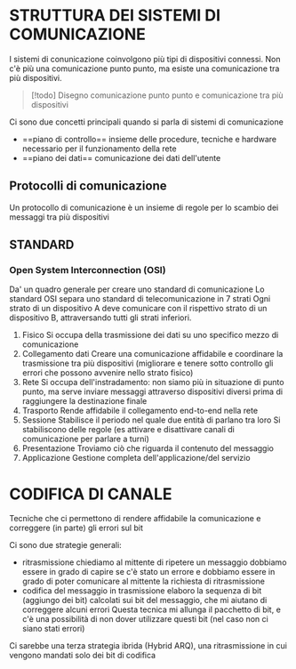 # STRUTTURA DEI SISTEMI DI COMUNICAZIONE

I sistemi di conunicazione coinvolgono più tipi di dispositivi connessi.
Non c'è più una comunicazione punto punto, ma esiste una comunicazione tra più dispositivi.

>[!todo]
>Disegno comunicazione punto punto e comunicazione tra più dispositivi

Ci sono due concetti principali quando si parla di sistemi di comunicazione
- ==piano di controllo==
  insieme delle procedure, tecniche e hardware necessario per il funzionamento della rete
- ==piano dei dati==
  comunicazione dei dati dell'utente

## Protocolli di comunicazione
Un protocollo di comunicazione è un insieme di regole per lo scambio dei messaggi tra più dispositivi

## STANDARD
### Open System Interconnection (OSI)
Da' un quadro generale per creare uno standard di comunicazione
Lo standard OSI separa uno standard di telecomunicazione in 7 strati
Ogni strato di un dispositivo A deve comunicare con il rispettivo strato di un dispositivo B, attraversando tutti gli strati inferiori.

1) Fisico
   Si occupa della trasmissione dei dati su uno specifico mezzo di comunicazione
2) Collegamento dati
   Creare una comunicazione affidabile e coordinare la trasmissione tra più dispositivi (migliorare e tenere sotto controllo gli errori che possono avvenire nello strato fisico)
3) Rete
   Si occupa dell'instradamento: non siamo più in situazione di punto punto, ma serve inviare messaggi attraverso dispositivi diversi prima di raggiungere la destinazione finale
4) Trasporto
   Rende affidabile il collegamento end-to-end nella rete
5) Sessione
   Stabilisce il periodo nel quale due entità di parlano tra loro
   Si stabiliscono delle regole (es attivare e disattivare canali di comunicazione per parlare a turni)
6) Presentazione
   Troviamo ciò che riguarda il contenuto del messaggio
7) Applicazione
   Gestione completa dell'applicazione/del servizio

# CODIFICA DI CANALE

Tecniche che ci permettono di rendere affidabile la comunicazione e correggere (in parte) gli errori sul bit

Ci sono due strategie generali:
- ritrasmissione
  chiediamo al mittente di ripetere un messaggio
  dobbiamo essere in grado di capire se c'è stato un errore e dobbiamo essere in grado di poter comunicare al mittente la richiesta di ritrasmissione
- codifica del messaggio in trasmissione
  elaboro la sequenza di bit (aggiungo dei bit) calcolati sui bit del messaggio, che mi aiutano di correggere alcuni errori
  Questa tecnica mi allunga il pacchetto di bit, e c'è una possibilità di non dover utilizzare questi bit (nel caso non ci siano stati errori)

Ci sarebbe una terza strategia ibrida (Hybrid ARQ), una ritrasmissione in cui vengono mandati solo dei bit di codifica